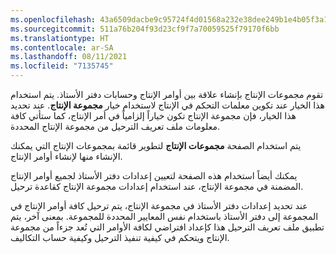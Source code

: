 ```yaml
---
ms.openlocfilehash: 43a6509dacbe9c95724f4d01568a232e38dee249b1e4b05f3a122f0d3adce7e8
ms.sourcegitcommit: 511a76b204f93d23cf9f7a70059525f79170f6bb
ms.translationtype: HT
ms.contentlocale: ar-SA
ms.lasthandoff: 08/11/2021
ms.locfileid: "7135745"
---
```

تقوم مجموعات الإنتاج بإنشاء علاقة بين أوامر الإنتاج وحسابات دفتر الأستاذ. يتم استخدام هذا الخيار عند تكوين معلمات التحكم في الإنتاج لاستخدام خيار **مجموعة الإنتاج**. عند تحديد هذا الخيار، فإن مجموعة الإنتاج تكون خياراً إلزامياً في أمر الإنتاج، كما ستأتي كافة معلومات ملف تعريف الترحيل من مجموعة الإنتاج المحددة.

يتم استخدام الصفحة **مجموعات الإنتاج** لتطوير قائمة بمجموعات الإنتاج التي يمكنك الإنشاء منها لإنشاء أوامر الإنتاج.

يمكنك أيضاً استخدام هذه الصفحة لتعيين إعدادات دفتر الأستاذ لجميع أوامر الإنتاج المضمنة في مجموعة الإنتاج، عند استخدام إعدادات مجموعة الإنتاج كقاعدة ترحيل.

عند تحديد إعدادات دفتر الأستاذ في مجموعة الإنتاج، يتم ترحيل كافة أوامر الإنتاج في المجموعة إلى دفتر الأستاذ باستخدام نفس المعايير المحددة للمجموعة. بمعنى آخر، يتم تطبيق ملف تعريف الترحيل هذا كإعداد افتراضي لكافة الأوامر التي تُعد جزءاً من مجموعة الإنتاج ويتحكم في كيفية تنفيذ الترحيل وكيفية حساب التكاليف.
